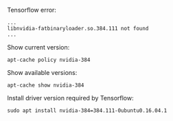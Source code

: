 Tensorflow error:
```
...
libnvidia-fatbinaryloader.so.384.111 not found
...
```

Show current version:
```
apt-cache policy nvidia-384
```

Show available versions:
```
apt-cache show nvidia-384
```

Install driver version required by Tensorflow:
```
sudo apt install nvidia-384=384.111-0ubuntu0.16.04.1
```

